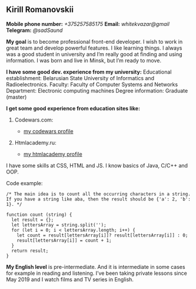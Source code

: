 ## Kirill Romanovskii

**Mobile phone number:** _+375257585175_ **Email:** _whitekvazar@gmail_ **Telegram:** _@sadSaund_

**My goal** is to become professional front-end developer. I wish to work in great team and develop powerful features.
I like learning things. I always was a good student in university and I’m really good at finding and using information. I was born and live in Minsk, but I’m ready to move.

**I have some good dev. experience from my university:**
Educational establishment: Belarusian State University of Informatics and Radioelectronics.
Faculty: Faculty of Computer Systems and Networks
Department: Electronic computing machines
Degree information: Graduate (master)

**I get some good experience from education sites like:**

1. Codewars.com:

   - [my codewars profile](https://www.codewars.com/users/whitekvazar)

2. Htmlacademy.ru:
   - [my htmlacademy profile](https://htmlacademy.ru/profile/whitekvazar)

I have some skills at CSS, HTML and JS. I know basics of Java, C/C++ and OOP.

Code example:

```
/* The main idea is to count all the occurring characters in a string. If you have a string like aba, then the result should be {'a': 2, 'b': 1}. */

function count (string) {
  let result = {};
  let lettersArray = string.split('');
  for (let i = 0; i < lettersArray.length; i++) {
    let count = result[lettersArray[i]]? result[lettersArray[i]] : 0;
    result[lettersArray[i]] = count + 1;
  }
  return result;
}
```

**My English level** is pre-intermediate. And it is intermediate in some cases for example in reading and listening. I’ve been taking private lessons since May 2019 and I watch films and TV series in English.
